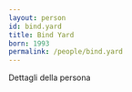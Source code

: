 ```yaml
---
layout: person
id: bind.yard
title: Bind Yard
born: 1993
permalink: /people/bind.yard
---
```


Dettagli della persona 